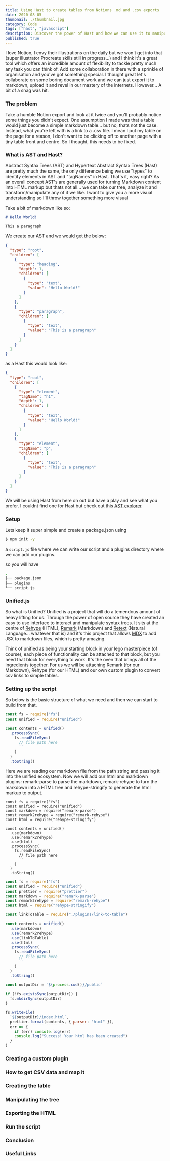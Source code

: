 ```yaml
---
title: Using Hast to create tables from Notions .md and .csv exports
date: 2020-08-05
thumbnail: ./thumbnail.jpg
category: Code
tags: ["hast", "javascript"]
description: Discover the power of Hast and how we can use it to manipulate markdown content. Let's turn some .md table links into the real deal.
published: true
---
```


I love Notion, I envy their illustrations on the daily but we won't get into that (super illustrator Procreate skills still in progress...) and I think it's a great tool which offers an incredible amount of flexibility to tackle pretty much any task you can think of. Add some collaboration in there with a sprinkle of organisation and you've got something special. I thought great let's collaborate on some boring document work and we can just export it to markdown, upload it and revel in our mastery of the internets. However... A bit of a snag was hit.

### The problem

Take a humble Notion export and look at it twice and you'll probably notice some things you didn't expect. One assumption I made was that a table would just become a simple markdown table... but no, thats not the case. Instead, what you're left with is a link to a .csv file. I mean I put my table on the page for a reason, I don't want to be clicking off to another page with a tiny table front and centre. So I thought, this needs to be fixed.

### What is AST and Hast?

Abstract Syntax Trees (AST) and Hypertext Abstract Syntax Trees (Hast) are pretty much the same, the only difference being we use "types" to identify elements in AST and "tagNames" in Hast. That's it, easy right? As an overall concept AST's are generally used for turning Markdown content into HTML markup but thats not all... we can take our tree, analyze it and transform/manipulate any of it we like. I want to give you a more visual understanding so I'll throw together something more visual

Take a bit of markdown like so:

```md
# Hello World!

This a paragraph
```

We create our AST and we would get the below:

```json
{
  "type": "root",
  "children": [
    {
      "type": "heading",
      "depth": 1,
      "children": [
        {
          "type": "text",
          "value": "Hello World!"
        }
      ]
    },
    {
      "type": "paragraph",
      "children": [
        {
          "type": "text",
          "value": "This is a paragraph"
        }
      ]
    }
  ]
}
```

as a Hast this would look like:

```json
{
  "type": "root",
  "children": [
    {
      "type": "element",
      "tagName": "h1",
      "depth": 1,
      "children": [
        {
          "type": "text",
          "value": "Hello World!"
        }
      ]
    },
    {
      "type": "element",
      "tagName": "p",
      "children": [
        {
          "type": "text",
          "value": "This is a paragraph"
        }
      ]
    }
  ]
}
```

We will be using Hast from here on out but have a play and see what you prefer. I couldnt find one for Hast but check out this [AST explorer](https://astexplorer.net/#/gist/d9029a2e8827265fbb9b190083b59d4d/3384f3ce6a3084e50043d0c8ce34628ed7477603)

### Setup

Lets keep it super simple and create a package.json using

```bash
$ npm init -y
```

a `script.js` file where we can write our script and a plugins directory where we can add our plugins.

so you will have

```bash
.
├── package.json
├── plugins
└── script.js
```

### Unified.js

So what is Unified? Unified is a project that will do a temendous amount of heavy lifting for us. Through the power of open source they have created an easy to use interface to interact and manipulate syntax trees. It sits at the centre of [Rehype](https://github.com/rehypejs/rehype) (HTML), [Remark](https://github.com/remarkjs/remark) (Markdown) and [Retext](https://github.com/retextjs/retext) (Natural Language... whatever that is) and it's this project that allows [MDX](https://mdxjs.com/) to add JSX to markdown files, which is pretty amazing.

Think of unified as being your starting block in your lego masterpiece (of course), each piece of functionality can be attached to that block, but you need that block for everything to work. It's the oven that brings all of the ingredients together. For us we will be attaching Remark (for our Markdown), Rehype (for our HTML) and our own custom plugin to convert csv links to simple tables.

### Setting up the script

So below is the basic structure of what we need and then we can start to build from that.

```js
const fs = require("fs")
const unified = require("unified")

const contents = unified()
  .processSync(
    fs.readFileSync(
      // file path here
      ``
    )
  )
  .toString()
```

Here we are reading our markdown file from the path string and passing it into the unified ecosystem. Now we will add our html and markdown plugins: remark-parse to parse the markdown, remark-rehype to turn the markdown into a HTML tree and rehype-stringify to generate the html markup to output.

```js{3-5,8-10}
const fs = require("fs")
const unified = require("unified")
const markdown = require("remark-parse")
const remark2rehype = require("remark-rehype")
const html = require("rehype-stringify")

const contents = unified()
  .use(markdown)
  .use(remark2rehype)
  .use(html)
  .processSync(
    fs.readFileSync(
      // file path here
      ``
    )
  )
  .toString()
```

```js
const fs = require("fs")
const unified = require("unified")
const prettier = require("prettier")
const markdown = require("remark-parse")
const remark2rehype = require("remark-rehype")
const html = require("rehype-stringify")

const linkToTable = require("./plugins/link-to-table")

const contents = unified()
  .use(markdown)
  .use(remark2rehype)
  .use(linkToTable)
  .use(html)
  .processSync(
    fs.readFileSync(
      // file path here
      ``
    )
  )
  .toString()

const outputDir = `${process.cwd()}/public`

if (!fs.existsSync(outputDir)) {
  fs.mkdirSync(outputDir)
}

fs.writeFile(
  `${outputDir}/index.html`,
  prettier.format(contents, { parser: "html" }),
  err => {
    if (err) console.log(err)
    console.log("Success! Your html has been created")
  }
)
```

### Creating a custom plugin

### How to get CSV data and map it

### Creating the table

### Manipulating the tree

### Exporting the HTML

### Run the script

### Conclusion

### Useful Links
